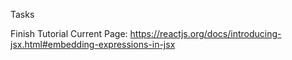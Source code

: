 ﻿Tasks

Finish Tutorial
	Current Page:
	https://reactjs.org/docs/introducing-jsx.html#embedding-expressions-in-jsx